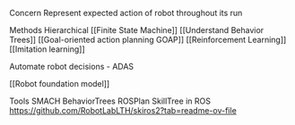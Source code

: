 Concern
Represent expected action of robot throughout its run

Methods
Hierarchical [[Finite State Machine]]
[[Understand Behavior Trees]]
[[Goal-oriented action planning GOAP]]
[[Reinforcement Learning]]
[[Imitation learning]]

Automate robot decisions - ADAS

[[Robot foundation model]]

Tools
SMACH
BehaviorTrees
ROSPlan
SkillTree in ROS
https://github.com/RobotLabLTH/skiros2?tab=readme-ov-file